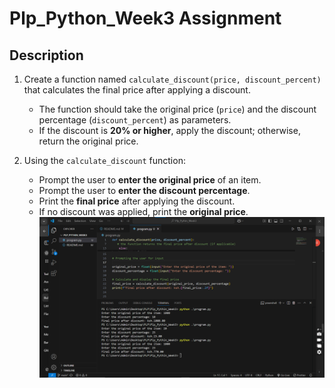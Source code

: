 # Plp_Python_Week3 Assignment

## Description

1. Create a function named `calculate_discount(price, discount_percent)` that calculates the final price after applying a discount.  
   - The function should take the original price (`price`) and the discount percentage (`discount_percent`) as parameters.  
   - If the discount is **20% or higher**, apply the discount; otherwise, return the original price.  

2. Using the `calculate_discount` function:  
   - Prompt the user to **enter the original price** of an item.  
   - Prompt the user to **enter the discount percentage**.  
   - Print the **final price** after applying the discount.  
   - If no discount was applied, print the **original price**.
   ![test](test.png)

